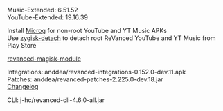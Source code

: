 Music-Extended: 6.51.52  
YouTube-Extended: 19.16.39  

Install [Microg](https://github.com/ReVanced/GmsCore/releases) for non-root YouTube and YT Music APKs  
Use [zygisk-detach](https://github.com/j-hc/zygisk-detach) to detach root ReVanced YouTube and YT Music from Play Store  

[revanced-magisk-module](https://github.com/j-hc/revanced-magisk-module)
  
Integrations: anddea/revanced-integrations-0.152.0-dev.11.apk  
Patches: anddea/revanced-patches-2.225.0-dev.18.jar  
[Changelog](https://github.com/anddea/revanced-patches/releases/tag/v2.225.0-dev.18)

CLI: j-hc/revanced-cli-4.6.0-all.jar    
